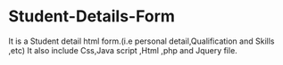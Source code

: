 # Student-Details-Form
It is a Student detail html form.(i.e personal detail,Qualification and Skills ,etc)
It also include Css,Java script ,Html ,php and Jquery file. 
